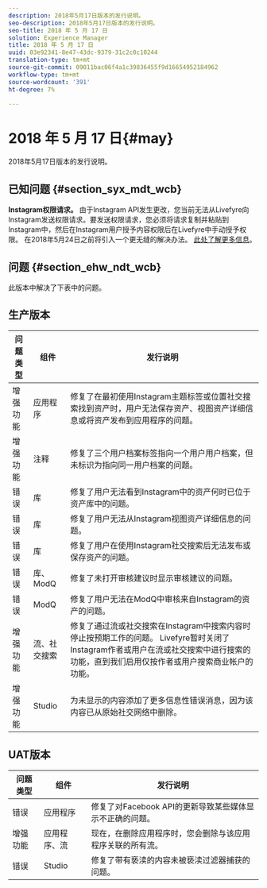 ```yaml
---
description: 2018年5月17日版本的发行说明。
seo-description: 2018年5月17日版本的发行说明。
seo-title: 2018 年 5 月 17 日
solution: Experience Manager
title: 2018 年 5 月 17 日
uuid: 03e92341-8e47-43dc-9379-31c2c0c10244
translation-type: tm+mt
source-git-commit: 09011bac06f4a1c39836455f9d16654952184962
workflow-type: tm+mt
source-wordcount: '391'
ht-degree: 7%

---
```



# 2018 年 5 月 17 日{#may}

2018年5月17日版本的发行说明。

## 已知问题 {#section_syx_mdt_wcb}

**Instagram权限请求。** 由于Instagram API发生更改，您当前无法从Livefyre向Instagram发送权限请求。要发送权限请求，您必须将请求复制并粘贴到Instagram中，然后在Instagram用户授予内容权限后在Livefyre中手动授予权限。 在2018年5月24日之前将引入一个更无缝的解决办法。 [此处了解更多信息](/help/using/c-anouncements.md#c_anouncements)。

## 问题 {#section_ehw_ndt_wcb}

此版本中解决了下表中的问题。

## 生产版本

| **问题类型** | **组件** | **发行说明** |
|---|---|---|
| 增强功能 | 应用程序 | 修复了在最初使用Instagram主题标签或位置社交搜索找到资产时，用户无法保存资产、视图资产详细信息或将资产发布到应用程序的问题。 |
| 增强功能 | 注释 | 修复了三个用户档案标签指向一个用户用户档案，但未标识为指向同一用户档案的问题。 |
| 错误 | 库 | 修复了用户无法看到Instagram中的资产何时已位于资产库中的问题。 |
| 错误 | 库 | 修复了用户无法从Instagram视图资产详细信息的问题。 |
| 错误 | 库 | 修复了用户在使用Instagram社交搜索后无法发布或保存资产的问题。 |
| 错误 | 库、ModQ | 修复了未打开审核建议时显示审核建议的问题。 |
| 错误 | ModQ | 修复了用户无法在ModQ中审核来自Instagram的资产的问题。 |
| 增强功能 | 流、社交搜索 | 修复了通过流或社交搜索在Instagram中搜索内容时停止按预期工作的问题。 Livefyre暂时关闭了Instagram作者或用户在流或社交搜索中进行搜索的功能，直到我们启用仅按作者或用户搜索商业帐户的功能。 |
| 增强功能 | Studio | 为未显示的内容添加了更多信息性错误消息，因为该内容已从原始社交网络中删除。 |

## UAT版本

| **问题类型** | **组件** | **发行说明** |
|---|---|---|
| 错误 | 应用程序 | 修复了对Facebook API的更新导致某些媒体显示不正确的问题。 |
| 增强功能 | 应用程序、流 | 现在，在删除应用程序时，您会删除与该应用程序关联的所有流。 |
| 错误 | Studio | 修复了带有亵渎的内容未被亵渎过滤器捕获的问题。 |

